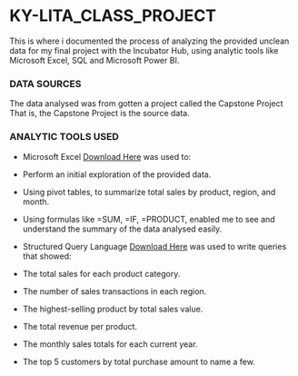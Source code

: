
# KY-LITA_CLASS_PROJECT
This is where i documented the process of analyzing the provided unclean data for my final project with the Incubator Hub, using analytic tools like Microsoft Excel, SQL and Microsoft Power BI.  

### DATA SOURCES
The data analysed was from gotten a project called the Capstone Project  That is, the Capstone Project is the source data.

### ANALYTIC TOOLS USED
- Microsoft Excel [Download Here](https://www.microsoft.com) was used to:
- Perform an initial exploration of the provided data. 
- Using pivot tables, to summarize total sales by product, region, and month.
- Using formulas like =SUM, =IF, =PRODUCT, enabled me to see and understand the summary of the data analysed easily. 

- Structured Query Language [Download Here](https://learn.microsoft.com/en-us/sql/ssms/sql-server-management-studio-ssms?view=sql-server-ver16) was used to write queries that showed:
- The total sales for each product category.
- The number of sales transactions in each region.
- The highest-selling product by total sales value.
- The total revenue per product.
- The monthly sales totals for each current year.
- The top 5 customers by total purchase amount to name a few. 
